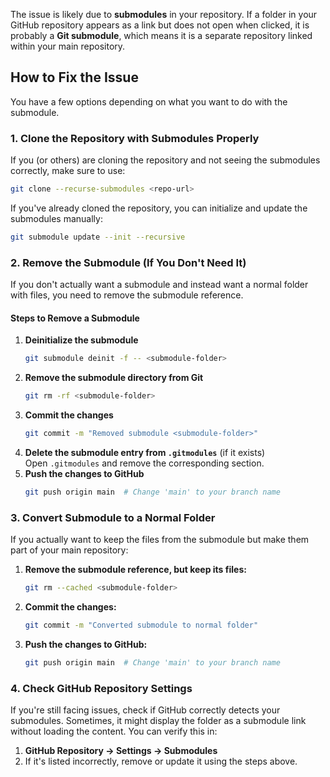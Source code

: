 The issue is likely due to **submodules** in your repository. If a folder in your GitHub repository appears as a link but does not open when clicked, it is probably a **Git submodule**, which means it is a separate repository linked within your main repository.

## **How to Fix the Issue**
You have a few options depending on what you want to do with the submodule.

### **1. Clone the Repository with Submodules Properly**
If you (or others) are cloning the repository and not seeing the submodules correctly, make sure to use:

```sh
git clone --recurse-submodules <repo-url>
```

If you've already cloned the repository, you can initialize and update the submodules manually:

```sh
git submodule update --init --recursive
```

### **2. Remove the Submodule (If You Don't Need It)**
If you don't actually want a submodule and instead want a normal folder with files, you need to remove the submodule reference.

#### **Steps to Remove a Submodule**
1. **Deinitialize the submodule**  
   ```sh
   git submodule deinit -f -- <submodule-folder>
   ```
2. **Remove the submodule directory from Git**  
   ```sh
   git rm -rf <submodule-folder>
   ```
3. **Commit the changes**  
   ```sh
   git commit -m "Removed submodule <submodule-folder>"
   ```
4. **Delete the submodule entry from `.gitmodules`** (if it exists)  
   Open `.gitmodules` and remove the corresponding section.
5. **Push the changes to GitHub**  
   ```sh
   git push origin main  # Change 'main' to your branch name
   ```

### **3. Convert Submodule to a Normal Folder**
If you actually want to keep the files from the submodule but make them part of your main repository:

1. **Remove the submodule reference, but keep its files:**
   ```sh
   git rm --cached <submodule-folder>
   ```
2. **Commit the changes:**
   ```sh
   git commit -m "Converted submodule to normal folder"
   ```
3. **Push the changes to GitHub:**
   ```sh
   git push origin main  # Change 'main' to your branch name
   ```

### **4. Check GitHub Repository Settings**
If you're still facing issues, check if GitHub correctly detects your submodules. Sometimes, it might display the folder as a submodule link without loading the content. You can verify this in:

1. **GitHub Repository → Settings → Submodules**
2. If it's listed incorrectly, remove or update it using the steps above.
